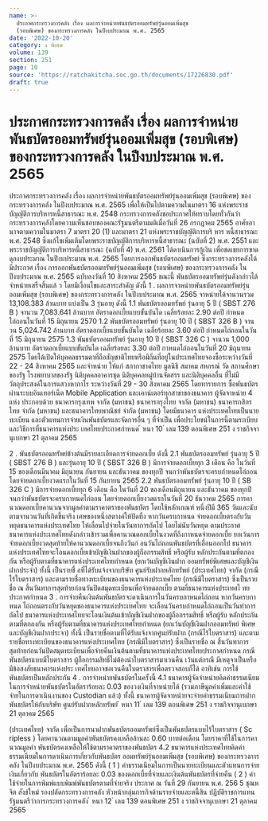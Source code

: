 ```yaml
---
name: >-
  ประกาศกระทรวงการคลัง เรื่อง ผลการจำหน่ายพันธบัตรออมทรัพย์รุ่นออมเพิ่มสุข
  (รอบพิเศษ) ของกระทรวงการคลัง ในปีงบประมาณ พ.ศ. 2565
date: '2022-10-20'
category: ง พิเศษ
volume: 139
section: 251
page: 10
source: 'https://ratchakitcha.soc.go.th/documents/17226830.pdf'
draft: true
---
```


# ประกาศกระทรวงการคลัง เรื่อง ผลการจำหน่ายพันธบัตรออมทรัพย์รุ่นออมเพิ่มสุข (รอบพิเศษ) ของกระทรวงการคลัง ในปีงบประมาณ พ.ศ. 2565

ประกาศกระทรวงการคลัง เรื่อง ผลการจำหน่ายพันธบัตรออมทรัพย์รุ่นออมเพิ่มสุข (รอบพิเศษ) ของกระทรวงการคลัง ในปีงบประมาณ พ.ศ. 2565 เพื่อให้เป็นไปตามความในมาตรา 16 แห่งพระราชบัญญัติการบริหารหนี้สาธารณะ พ.ศ. 2548 กระทรวงการคลังขอประกาศให้ทราบโดยทั่วกันว่า กระทรวงการคลังโดยความเห็นชอบของคณะรัฐมนตรีตามมติเมื่อวันที่ 26 กรกฎาคม 2565 อาศัยอานาจตามความในมาตรา 7 มาตรา 20 (1) และมาตรา 21 แห่งพระราชบัญญัติการบริ หาร หนี้สาธารณะ พ.ศ. 2548 ซึ่งแก้ไขเพิ่มเติมโดยพระราชบัญญัติการบริหารหนี้สาธารณะ (ฉบับที่ 2) พ.ศ. 2551 และพระราชบัญญัติการบริหารหนี้สาธารณะ (ฉบับที่ 4) พ.ศ. 2561 ได้ดาเนินการกู้เงิน เพื่อชดเชยการขาดดุลงบประมาณ ในปีงบประมาณ พ.ศ. 2565 โดยการออกพันธบัตรออมทรัพย์ ซึ่งกระทรวงการคลังได้มีประกาศ เรื่อง การออกพันธบัตรออมทรัพย์รุ่นออมเพิ่มสุข (รอบพิเศษ) ของกระทรวงการคลัง ในปีงบประมาณ พ.ศ. 2565 ฉบับลงวันที่ 10 สิงหาคม 2565 ขณะนี้ พันธบัตรออมทรัพย์รุ่นดังกล่าวได้จำหน่ายเสร็จสิ้นแล้ ว โดยมีเงื่อนไขและสาระสำคัญ ดังนี้ 1 . ผลการจาหน่ายพันธบัตรออมทรัพย์รุ่นออมเพิ่มสุข (รอบพิเศษ) ของกระทรวงการคลัง ในปีงบประมาณ พ.ศ. 2565 จาหน่ายได้จานวนรวม 13,108.383 ล้านบาท แบ่งเป็น 3 รุ่นอายุ ดังนี้ 1.1 พันธบัตรออมทรัพย์ รุ่นอายุ 5 ปี ( SBST 276 B ) จานวน 7,083.641 ล้านบาท อัตราดอกเบี้ยแบบขั้นบันได เฉลี่ยร้อยละ 2.90 ต่อปี กำหนดไถ่ถอนในวันที่ 15 มิถุนายน 2570 1.2 พันธบัตรออมทรัพย์ รุ่นอายุ 10 ปี ( SBST 326 B ) จานวน 5,024.742 ล้านบาท อัตราดอกเบี้ยแบบขั้นบันได เฉลี่ยร้อยละ 3.60 ต่อปี กำหนดไถ่ถอนในวันที่ 15 มิถุนายน 2575 1.3 พันธบัตรออมทรัพย์ รุ่นอายุ 10 ปี ( SBST 326 C ) จานวน 1,000 ล้านบาท อัตราดอกเบี้ยแบบขั้นบันได เฉลี่ยร้อยละ 3.30 ต่อปี กาหนดไถ่ถอนในวันที่ 20 มิถุนายน 2575 โดยได้เปิดให้บุคคลธรรมดาที่ถือสัญชาติไทยหรือมีถิ่นที่อยู่ในประเทศไทยจองซื้อระหว่างวันที่ 22 - 24 สิงหาคม 2565 และจำหน่าย ให้แก่ สภากาชาดไทย มูลนิธิ สมาคม สหกรณ์ วัด สถานศึกษาของรัฐ โรงพยาบาลของรัฐ นิติบุคคลอาคารชุด นิติบุคคลหมู่บ้านจัดสรร และนิติบุคคลอื่น ที่ไม่มีวัตถุประสงค์ในการแสวงหากาไร ระหว่างวันที่ 29 - 30 สิงหาคม 2565 โดยทารายการ ซื้อพันธบัตรผ่านระบบอินเทอร์เน็ต Mobile Application และเคาน์เตอร์ทุกสาขาของธนาคาร ผู้จัดจาหน่าย 4 แห่ง ประกอบด้วย ธนาคารกรุงเทพ จากัด (มหาชน) ธนาคารกรุงไทย จากัด (มหาชน) ธนาคารกสิกรไทย จำกัด (มหาชน) และธนาคารไทยพาณิชย์ จำกัด (มหาชน) โดยมีธนาคาร แห่งประเทศไทยเป็นนายทะเบียน และตัวแทนการจ่ายเงินพันธบัตรและจัดการอื่น ๆ ที่จำเป็น เพื่อประโยชน์ในการนี้ตามระเบียบและวิธีการที่ธนาคารแห่งประ เทศไทยประกาศกำหนด ้ หนา 10 ่ เลม 139 ตอนพิเศษ 251 ง ราชกิจจานุเบกษา 21 ตุลาคม 2565

2 . พันธบัตรออมทรัพย์ข้างต้นมีรายละเอียดการจ่ายดอกเบี้ย ดังนี้ 2.1 พันธบัตรออมทรัพย์ รุ่นอายุ 5 ปี ( SBST 276 B ) และรุ่นอายุ 10 ปี ( SBST 326 B ) มีการจ่ายดอกเบี้ยทุก 3 เดือน คือ ในวันที่ 15 ของเดือนมีนาคม มิถุนายน กันยายน และธันวาคม ของทุกปี จนกว่าพันธบัตรจะครบกำหนดไถ่ถอน โดยจ่ายดอกเบี้ยงวดแรกในวันที่ 15 กันยายน 2565 2.2 พันธบัตรออมทรัพย์ รุ่นอายุ 10 ปี ( SB 326 C ) มีการจ่ายดอกเบี้ยทุก 6 เดือน คือ ในวันที่ 20 ของเดือนมิถุนายน และธันวาคม ของทุกปี จนกว่าพันธบัตรจะครบกาหนดไถ่ถอน โดยจ่ายดอกเบี้ยงวดแรกในวันที่ 20 ธันวาคม 2565 การคานวณดอกเบี้ยคานวณจากมูลค่าตามราคาตราของพันธบัตร โดยใช้หลักเกณฑ์ หนึ่งปีมี 365 วันและนับตามจานวนวันที่เกิดขึ้นจริง เศษของหนึ่งสตางค์ให้ปัดทิ้ง หากวันครบกาหนด จ่ายดอกเบี้ยตรงกับวันหยุดธนาคารแห่งประเทศไทย ให้เลื่อนไปจ่ายในวันทาการถัดไป โดยไม่นับวันหยุด ตามประกาศธนาคารแห่งประเทศไทยดังกล่าวเข้ารวมเพื่อคานวณดอกเบี้ยในงวดที่ถึงกาหนดจ่ายดอกเบี้ย ยกเว้นการจ่ายดอกเบี้ยงวดสุดท้ายให้คานวณดอกเบี้ยจนถึงวันก่ อนวันไถ่ถอนพันธบัตรที่เลื่อนออกไป ธนาคารแห่งประเทศไทยจะโอนดอกเบี้ยเข้าบัญชีเงินฝากของผู้ถือกรรมสิทธิ์ หรือผู้รับ หลักประกันตามที่ตกลงกัน หรือผู้รับตามที่ธนาคารแห่งประเทศไทยกำหนด (ยกเว้นบัญชีเงินฝาก ออมทรัพย์พิเศษและบัญชีเงินฝากประจำ) ทั้งนี้ เป็นรายชื่ อที่ได้รับแจ้งจากบริษัท ศูนย์รับฝากหลักทรัพย์ (ประเทศไทย) จากัด (กรณีไร้ใบตราสาร) และตามรายชื่อทางทะเบียนของธนาคารแห่งประเทศไทย (กรณีมีใบตราสาร) ซึ่งเป็นรายชื่อ ณ สิ้นวันทาการสุดท้ายก่อนวันปิดสมุดทะเบียนเพื่อจ่ายดอกเบี้ย ตามที่ธนาคารแห่งประเทศไ ทยประกาศกำหนด 3 . การจ่ายคืนเงินต้นพันธบัตรจะดาเนินการในวันครบกาหนดไถ่ถอน หากวันครบกาหนด ไถ่ถอนตรงกับวันหยุดของธนาคารแห่งประเทศไทย จะเลื่อนวันครบกำหนดไถ่ถอนเป็นวันทำการถัดไป ธนาคารแห่งประเทศไทยจะโอนเงินต้นเข้าบัญชีเงินฝากของผู้ถือกรรมสิทธิ์ หรือผู้รับ หลักประกันตามที่ตกลงกัน หรือผู้รับตามที่ธนาคารแห่งประเทศไทยกำหนด (ยกเว้นบัญชีเงินฝากออมทรัพย์ พิเศษและบัญชีเงินฝากประจา) ทั้งนี้ เป็นรายชื่อตามที่ได้รับแจ้งจากศูนย์รับฝาก (กรณีไร้ใบตราสาร) และตามรายชื่อทางทะเบียนของธนาคารแห่งประเทศไทย (กรณีมีใบตราสาร) ซึ่งเป็นรายชื่อ ณ สิ้นวันทาการ สุดท้ายก่อนวันปิดสมุดทะเบียนเพื่อจ่ายคืนเงินต้นตามที่ธนาคารแห่งประเทศไทยประกาศกำหนด กรณีพันธบัตรแบบมีใบตราสาร ผู้ถือกรรมสิทธิ์ไม่ต้องนำใบตราสารมาเวนคืน เว้นแต่กรณี มีเหตุจาเป็นหรือมีข้อสงสัยธนาคารแห่งประ เทศไทยอาจขอเวนคืนใบตราสารเพื่อตรวจสอบก็ได้ อาทิเช่น การใช้พันธบัตรเป็นหลักประกัน 4 . การจำหน่ายพันธบัตรในครั้งนี้ 4.1 ธนาคารผู้จัดจำหน่ายคิดค่าธรรมเนียมในการจำหน่ายพันธบัตรในอัตราร้อยละ 0.03 ของวงเงินที่จาหน่ายได้ (รวมภาษีมูลค่าเพิ่มและค่าใช้จ่ายในการดาเนินงานของ Custodian แล้ว) ทั้งนี้ ธนาคารผู้จัดจาหน่ายจะจ่ายค่าธรรมเนียมการฝากพันธบัตรให้กับบริษัท ศูนย์รับฝากหลักทรัพย์ ้ หนา 11 ่ เลม 139 ตอนพิเศษ 251 ง ราชกิจจานุเบกษา 21 ตุลาคม 2565

(ประเทศไทย) จากัด เพื่อเป็นการนาฝากพันธบัตรออมทรัพย์ซึ่งเป็นพันธบัตรแบบไร้ใบตราสาร ( Sc ripless ) โดยคานวณตามมูลค่าพันธบัตรคงเหลือล้านละ 0.60 บาทต่อเดือน โดยราคาที่ใช้ในการคานวณมูลค่า พันธบัตรคงเหลือให้ใช้ตามราคาตราของพันธบัตร 4.2 ธนาคารแห่งประเทศไทยคิดค่าธรรมเนียมในการดาเนินการเกี่ยวกับพันธบัตร ออมทรัพย์รุ่นออมเพิ่มสุข (รอบพิเศษ) ของกระทรวงการคลัง ในปีงบประมาณ พ.ศ. 2565 ดังนี้ ( 1 ) ค่าธรรมเนียมในการเป็นนายทะเบียนและตัวแทนการจ่ายเงินเกี่ยวกับ พันธบัตรในอัตราร้อยละ 0.03 ของดอกเบี้ยที่จ่ายและเงินต้นพันธบัตรที่จ่ายคืน ( 2 ) ค่าใช้จ่ายในการพิมพ์แบบพิมพ์พันธบัตรตามที่จ่ายจริง ประกาศ ณ วันที่ 29 กันยายน พ.ศ. 256 5 ชุณหจิต สังข์ใหม่ รองปลัดกระทรวงการคลัง หัวหน้ากลุ่มภารกิจด้านรายจ่ายและหนี้สิน ปฏิบัติราชการแทน รัฐมนตรีว่าการกระทรวงการคลัง ้ หนา 12 ่ เลม 139 ตอนพิเศษ 251 ง ราชกิจจานุเบกษา 21 ตุลาคม 2565
